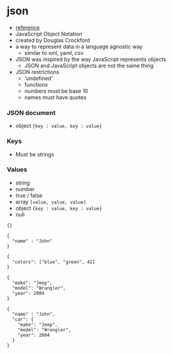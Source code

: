 # json
* [reference](http://www.json.org/)
* JavaScript Object Notation
* created by Douglas Crockford
* a way to represent data in a language agnostic way
  * similar to xml, yaml, csv
* JSON was inspired by the way JavaScript represents objects
  * JSON and JavaScript objects are not the same thing
* JSON restrictions
  * 'undefined'
  * functions
  * numbers must be base 10
  * names must have quotes

### JSON document
* object `{key : value, key : value}`

### Keys
* Must be strings

### Values
* string
* number
* true / false
* array `[value, value, value]`
* object `{key : value, key : value}`
* null

```
{}
```

```
{
  "name" : "John"
}
```

```
{
  "colors": ["blue", "green", 42]
}
```

```
{
  "make": "Jeep",
  "model": "Wrangler",
  "year": 2004
}
```


```
{
  "name" : "John",
  "car": {
    "make": "Jeep",
    "model": "Wrangler",
    "year": 2004
  }
}
```
